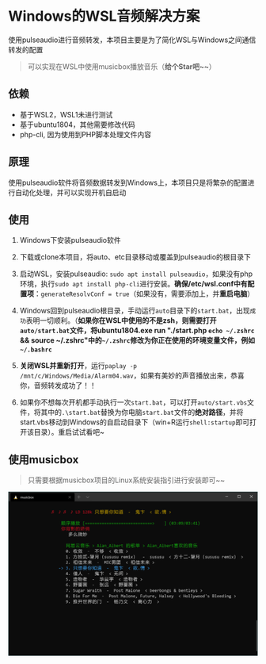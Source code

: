 # Windows的WSL音频解决方案

使用pulseaudio进行音频转发，本项目主要是为了简化WSL与Windows之间通信转发的配置

> 可以实现在WSL中使用musicbox播放音乐（**给个Star吧~~**）

## 依赖

* 基于WSL2，WSL1未进行测试
* 基于ubuntu1804，其他需要修改代码
* php-cli, 因为使用到PHP脚本处理文件内容

## 原理

使用pulseaudio软件将音频数据转发到Windows上，本项目只是将繁杂的配置进行自动化处理，并可以实现开机自启动

## 使用

1. Windows下安装pulseaudio软件

2. 下载或clone本项目，将auto、etc目录移动或覆盖到pulseaudio的根目录下

3. 启动WSL，安装pulseaudio: `sudo apt install pulseaudio`，如果没有php环境，执行`sudo apt install php-cli`进行安装。**确保/etc/wsl.conf中有配置项**：`generateResolvConf = true`（如果没有，需要添加上，并**重启电脑**）

4. Windows回到pulseaudio根目录，手动运行`auto`目录下的`start.bat`，出现`成功`表明一切顺利。（**如果你在WSL中使用的不是zsh，则需要打开`auto/start.bat`文件，将ubuntu1804.exe run "./start.php `echo ~/.zshrc` && source ~/.zshrc"中的`~/.zshrc`修改为你正在使用的环境变量文件，例如`~/.bashrc`**

5. **关闭WSL并重新打开**，运行`paplay -p /mnt/c/Windows/Media/Alarm04.wav`，如果有美妙的声音播放出来，恭喜你，音频转发成功了！！

6. 如果你不想每次开机都手动执行一次`start.bat`，可以打开`auto/start.vbs`文件，将其中的`.\start.bat`替换为你电脑`start.bat`文件的**绝对路径**，并将start.vbs移动到Windows的自启动目录下（win+R运行`shell:startup`即可打开该目录）。重启试试看吧~


## 使用musicbox

> 只需要根据musicbox项目的Linux系统安装指引进行安装即可~~

![musicbox](./musicbox.png)
